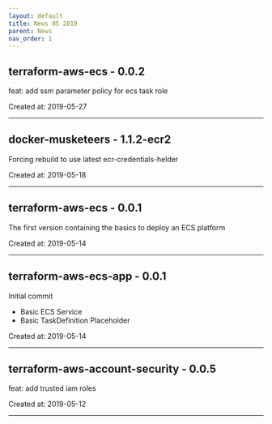 ```yaml
---
layout: default
title: News 05 2019
parent: News
nav_order: 1
---
```




## terraform-aws-ecs - 0.0.2
feat: add ssm parameter policy for ecs task role

Created at: 2019-05-27

---


## docker-musketeers - 1.1.2-ecr2
Forcing rebuild to use latest ecr-credentials-helder

Created at: 2019-05-18

---


## terraform-aws-ecs - 0.0.1
The first version containing the basics to deploy an ECS platform

Created at: 2019-05-14

---


## terraform-aws-ecs-app - 0.0.1
Initial commit
- Basic ECS Service
- Basic TaskDefinition Placeholder

Created at: 2019-05-14

---


## terraform-aws-account-security - 0.0.5
feat: add trusted iam roles 

Created at: 2019-05-12

---

